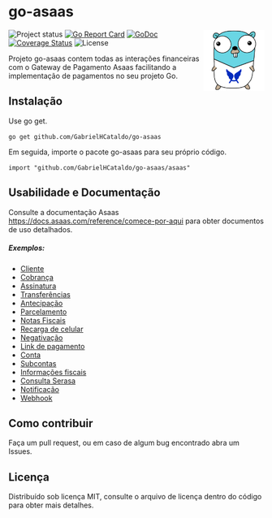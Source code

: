 go-asaas
=================
<img align="right" src="gopher-asaas.png">[](https://gitter.im/go-playground/validator?utm_source=badge&utm_medium=badge&utm_campaign=pr-badge&utm_content=badge)
![Project status](https://img.shields.io/badge/version-v1.0.0-green.svg)
[![Go Report Card](https://goreportcard.com/badge/github.com/GabrielHCataldo/go-asaas)](https://goreportcard.com/report/github.com/GabrielHCataldo/go-asaas)
[![GoDoc](https://godoc.org/github/GabrielHCataldo/go-asaas?status.svg)](https://pkg.go.dev/github.com/GabrielHCataldo/go-asaas/asaas)
[![Coverage Status](https://coveralls.io/repos/GabrielHCataldo/go-asaas/badge.svg?branch=main&service=github)](https://coveralls.io/github/GabrielHCataldo/go-asaas?branch=main)
![License](https://img.shields.io/dub/l/vibe-d.svg)
<!-- [![build workflow](https://github.com/GabrielHCataldo/go-asaas/actions/workflows/go.yml/badge.svg)](https://github.com/GabrielHCataldo/go-asaas/actions) -->

Projeto go-asaas contem todas as interações financeiras com o Gateway de Pagamento Asaas
facilitando a implementação de pagamentos no seu projeto Go.

Instalação
------------

Use go get.

	go get github.com/GabrielHCataldo/go-asaas

Em seguida, importe o pacote go-asaas para seu próprio código.

	import "github.com/GabrielHCataldo/go-asaas/asaas"

Usabilidade e Documentação
------------
Consulte a documentação Asaas https://docs.asaas.com/reference/comece-por-aqui
para obter documentos de uso detalhados.

##### Exemplos:

- [Cliente](https://github/GabrielHCataldo/go-asaas/blob/main/_example/customer/main.go)
- [Cobrança](https://github.com/GabrielHCataldo/go-asaas/blob/main/_example/charge/main.go)
- [Assinatura](https://github.com/GabrielHCataldo/go-asaas/blob/main/_example/subscription/main.go)
- [Transferências](https://github.com/GabrielHCataldo/go-asaas/blob/main/_example/transfer/main.go)
- [Antecipação](https://github.com/GabrielHCataldo/go-asaas/blob/main/_example/anticipation/main.go)
- [Parcelamento](https://github.com/GabrielHCataldo/go-asaas/blob/main/_example/installment/main.go)
- [Notas Fiscais](https://github.com/GabrielHCataldo/go-asaas/blob/main/_example/invoice/main.go)
- [Recarga de celular](https://github.com/GabrielHCataldo/go-asaas/blob/main/_example/mobile_phone/main.go)
- [Negativação](https://github.com/GabrielHCataldo/go-asaas/blob/main/_example/negativity/main.go)
- [Link de pagamento](https://github.com/GabrielHCataldo/go-asaas/blob/main/_example/payment_link/main.go)
- [Conta](https://github.com/GabrielHCataldo/go-asaas/blob/main/_example/account/main.go)
- [Subcontas](https://github.com/GabrielHCataldo/go-asaas/blob/main/_example/subaccount/main.go)
- [Informações fiscais](https://github.com/GabrielHCataldo/go-asaas/blob/main/_example/anticipation/main.go)
- [Consulta Serasa](https://github.com/GabrielHCataldo/go-asaas/blob/main/_example/credit_bureau/main.go)
- [Notificação](https://github.com/GabrielHCataldo/go-asaas/blob/main/_example/notification/main.go)
- [Webhook](https://github.com/GabrielHCataldo/go-asaas/blob/main/_example/webhook/main.go)

Como contribuir
------
Faça um pull request, ou em caso de algum bug encontrado abra
um Issues.

Licença
-------
Distribuído sob licença MIT, consulte o arquivo de licença dentro do código para obter mais detalhes.